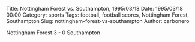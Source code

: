 Title: Nottingham Forest vs. Southampton, 1995/03/18
Date: 1995/03/18 00:00
Category: sports
Tags: football, football scores, Nottingham Forest, Southampton
Slug: nottingham-forest-vs-southampton
Author: carbonero


Nottingham Forest 3 - 0 Southampton
